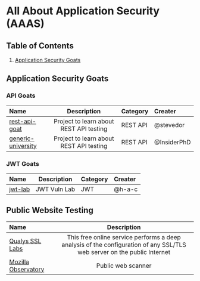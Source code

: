 # All About Application Security (AAAS)

## Table of Contents
1. [Application Security Goats](#application_security_goats)


## Application Security Goats <a name="application_security_goats"></a>
### API Goats
| Name | Description | Category | Creater |
| :--- | :---: | :--- | :--- |
| [rest-api-goat](https://github.com/optiv/rest-api-goat) | Project to learn about REST API testing | REST API | @stevedor | 
| [generic-university](https://github.com/InsiderPhD/Generic-University) | Project to learn about REST API testing | REST API | @InsiderPhD | 

### JWT Goats
| Name | Description | Category | Creater |
| :--- | :---: | :--- | :--- |
| [jwt-lab](https://jwt-lab.herokuapp.com/challenges) | JWT Vuln Lab | JWT | @h-a-c |

## Public Website Testing
| Name | Description |
| :--- | :---: |
| [Qualys SSL Labs](https://www.ssllabs.com/ssltest) | This free online service performs a deep analysis of the configuration of any SSL/TLS web server on the public Internet |
| [Mozilla Observatory](https://observatory.mozilla.org/) | Public web scanner |


